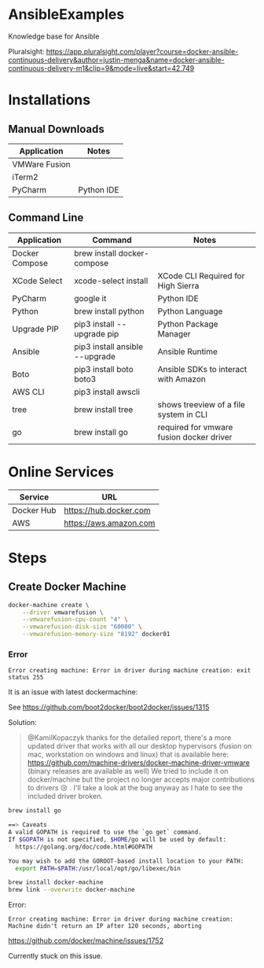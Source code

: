 # AnsibleExamples
Knowledge base for Ansible

Pluralsight: https://app.pluralsight.com/player?course=docker-ansible-continuous-delivery&author=justin-menga&name=docker-ansible-continuous-delivery-m1&clip=9&mode=live&start=42.749

# Installations

## Manual Downloads

Application  | Notes
--| --| 
VMWare Fusion |  
iTerm2 |   
PyCharm |  Python IDE


## Command Line
Application | Command  | Notes
--| ---| ---|
Docker Compose | brew install docker-compose |
XCode Select | xcode-select install | XCode CLI Required for High Sierra
PyCharm | google it | Python IDE
Python | brew install python | Python Language
Upgrade PIP | pip3 install --upgrade pip | Python Package Manager
Ansible | pip3 install ansible --upgrade | Ansible Runtime
Boto | pip3 install boto boto3 | Ansible SDKs to interact with Amazon
AWS CLI | pip3 install awscli | 
tree | brew install tree | shows treeview of a file system in CLI
go | brew install go | required for vmware fusion docker driver


# Online Services

Service |  URL
--| --|
Docker Hub | https://hub.docker.com
AWS | https://aws.amazon.com


# Steps 

## Create Docker Machine 

```sh
docker-machine create \
	--driver vmwarefusion \
	--vmwarefusion-cpu-count "4" \
	--vmwarefusion-disk-size "60000" \
	--vmwarefusion-memory-size "8192" docker01
```

### Error

```
Error creating machine: Error in driver during machine creation: exit status 255
```

It is an issue with latest dockermachine: 

See https://github.com/boot2docker/boot2docker/issues/1315

Solution:


> @KamilKopaczyk thanks for the detailed report, there's a more updated driver that works with all our desktop hypervisors (fusion on mac, workstation on windows and linux) that is available here: https://github.com/machine-drivers/docker-machine-driver-vmware (binary releases are available as well)
> We tried to include it on docker/machine but the project no longer accepts major contributions to drivers 😢 .
> I'll take a look at the bug anyway as I hate to see the included driver broken.

```sh
brew install go

==> Caveats
A valid GOPATH is required to use the `go get` command.
If $GOPATH is not specified, $HOME/go will be used by default:
  https://golang.org/doc/code.html#GOPATH

You may wish to add the GOROOT-based install location to your PATH:
  export PATH=$PATH:/usr/local/opt/go/libexec/bin
```



```sh
brew install docker-machine
brew link --overwrite docker-machine
```

Error:
```
Error creating machine: Error in driver during machine creation: Machine didn't return an IP after 120 seconds, aborting
```
https://github.com/docker/machine/issues/1752

Currently stuck on this issue.